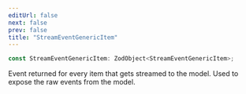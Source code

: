 ```yaml
---
editUrl: false
next: false
prev: false
title: "StreamEventGenericItem"
---
```


```ts
const StreamEventGenericItem: ZodObject<StreamEventGenericItem>;
```

Event returned for every item that gets streamed to the model. Used to expose the raw events
from the model.
